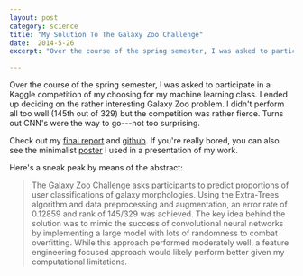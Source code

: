```yaml
---
layout: post
category: science
title: "My Solution To The Galaxy Zoo Challenge"
date:  2014-5-26
excerpt: "Over the course of the spring semester, I was asked to participate in a Kaggle competition of my choosing for my machine learning class. I ended up deciding on the rather interesting Galaxy Zoo problem. I didn't perform all too well but the competition was rather fierce. Turns out CNN's were the way to go (not too surprising)."

---
```


Over the course of the spring semester, I was asked to participate in
a Kaggle competition of my choosing for my machine learning class. I
ended up deciding on the rather interesting Galaxy Zoo problem. I
didn't perform all too well (145th out of 329) but the competition was
rather fierce. Turns out CNN's were the way to go---not too surprising.

Check out my
[final report](http://mjd2.blogs.rice.edu/files/2014/05/report.pdf)
and [github](https://github.com/mattdelhey/kaggle-galaxy). If you're
really bored, you can also see the minimalist
[poster](http://mjd2.blogs.rice.edu/files/2014/04/poster1.pdf) I used
in a presentation of my work.

Here's a sneak peak by means of the abstract:

<blockquote>
The Galaxy Zoo Challenge asks participants to predict proportions of
user classifications of galaxy morphologies. Using the Extra-Trees
algorithm and data preprocessing and augmentation, an error rate of
0.12859 and rank of 145/329 was achieved. The key idea behind the
solution was to mimic the success of convolutional neural networks by
implementing a large model with lots of randomness to combat
overfitting. While this approach performed moderately well, a feature
engineering focused approach would likely perform better given my
computational limitations.
</blockquote>
